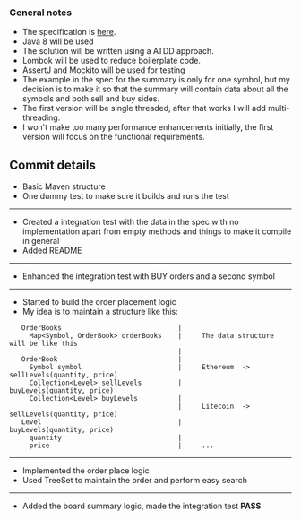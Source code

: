 ### General notes

- The specification is [here](docs/Crypto_v1.0.md).
- Java 8 will be used
- The solution will be written using a ATDD approach.
- Lombok will be used to reduce boilerplate code.
- AssertJ and Mockito will be used for testing
- The example in the spec for the summary is only for one symbol, but my decision is to make it so that the summary will contain data about all the symbols and both sell and buy sides.
- The first version will be single threaded, after that works I will add multi-threading.
- I won't make too many performance enhancements initially, the first version will focus on the functional requirements.

## Commit details

 - Basic Maven structure 
 - One dummy test to make sure it builds and runs the test
---  
 - Created a integration test with the data in the spec with no implementation apart from empty methods and things to make it compile in general
 - Added README
---
 - Enhanced the integration test with BUY orders and a second symbol
--- 
 - Started to build the order placement logic
 - My idea is to maintain a structure like this:             
```
   OrderBooks                             |
     Map<Symbol, OrderBook> orderBooks    |     The data structure will be like this 
                                          |      
   OrderBook                              |
     Symbol symbol                        |     Ethereum  ->  sellLevels(quantity, price)  
     Collection<Level> sellLevels         |                   buyLevels(quantity, price)  
     Collection<Level> buyLevels          |                              
                                          |     Litecoin  -> sellLevels(quantity, price)  
   Level                                  |                  buyLevels(quantity, price)   
     quantity                             |     
     price                                |     ...
```
---
- Implemented the order place logic
- Used TreeSet to maintain the order and perform easy search
---
- Added the board summary logic, made the integration test **PASS**
